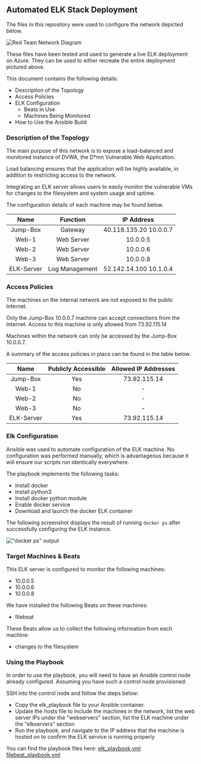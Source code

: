 ## Automated ELK Stack Deployment

The files in this repository were used to configure the network depicted below.

![Red Team Network Diagram](Images/Network_Diagram.jpg)

These files have been tested and used to generate a live ELK deployment on Azure. They can be used to either recreate the entire deployment pictured above.

This document contains the following details:
- Description of the Topology
- Access Policies
- ELK Configuration
  - Beats in Use
  - Machines Being Monitored
- How to Use the Ansible Build


### Description of the Topology

The main purpose of this network is to expose a load-balanced and monitored instance of DVWA, the D*mn Vulnerable Web Application.

Load balancing ensures that the application will be highly available, in addition to restricting access to the network.

Integrating an ELK server allows users to easily monitor the vulnerable VMs for changes to the filesystem and system usage and uptime.

The configuration details of each machine may be found below.

|    Name    |    Function    |       IP Address       |
|:----------:|:--------------:|:----------------------:|
|  Jump-Box  |     Gateway    | 40.118.135.20 10.0.0.7 |
|    Web-1   |   Web Server   |        10.0.0.5        |
|    Web-2   |   Web Server   |        10.0.0.6        |
|    Web-3   |   Web Server   |        10.0.0.8        |
| ELK-Server | Log Management | 52.142.14.100 10.1.0.4 |

### Access Policies

The machines on the internal network are not exposed to the public Internet. 

Only the Jump-Box 10.0.0.7 machine can accept connections from the Internet. Access to this machine is only allowed from 73.92.115.14

Machines within the network can only be accessed by the Jump-Box 10.0.0.7.

A summary of the access policies in place can be found in the table below.

|    Name    | Publicly Accessible | Allowed IP Addresses |
|:----------:|:-------------------:|:--------------------:|
|  Jump-Box  |         Yes         |     73.92.115.14     |
|    Web-1   |          No         |           -          |
|    Web-2   |          No         |           -          |
|    Web-3   |          No         |           -          |
| ELK-Server |         Yes         |     73.92.115.14     |

### Elk Configuration

Ansible was used to automate configuration of the ELK machine. No configuration was performed manually, which is advantageous because it will ensure our scripts run identically everywhere. 

The playbook implements the following tasks:
- Install docker
- Install python3
- Install docker python module
- Enable docker service
- Download and launch the docker ELK container

The following screenshot displays the result of running `docker ps` after successfully configuring the ELK instance.

!["docker ps" output](Images/docker_ps.JPG)

### Target Machines & Beats
This ELK server is configured to monitor the following machines:
- 10.0.0.5
- 10.0.0.6
- 10.0.0.8

We have installed the following Beats on these machines:
- filebeat

These Beats allow us to collect the following information from each machine:
- changes to the filesystem

### Using the Playbook
In order to use the playbook, you will need to have an Ansible control node already configured. Assuming you have such a control node provisioned: 

SSH into the control node and follow the steps below:
- Copy the elk_playbook file to your Ansible container.
- Update the hosts file to include the machines in the network, list the web server IPs under the "webservers" section, list the ELK machine under the "elkservers" section
- Run the playbook, and navigate to the IP address that the machine is hosted on to confirm the ELK service is running properly

You can find the playbook files here:
[elk_playbook.yml](Files/elk_playbook.yml)
[filebeat_playbook.yml](Files/filebeat_playbook.yml)
